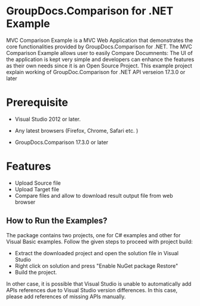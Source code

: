 
# GroupDocs.Comparison for .NET Example

MVC Comparison Example is a MVC Web  Application that demonstrates the core functionalities provided by GroupDocs.Comparison for .NET.
The MVC Comparison Example allows user to easily Compare Documnents: 
The UI of the application is kept very simple and developers can enhance the features as their own needs since it is an 
Open Source Project. This example project explain working of GroupDoc.Comparison for .NET API verseion 17.3.0 or later



# Prerequisite

+ Visual Studio 2012 or later.


+ Any latest browsers (Firefox, Chrome, Safari etc. )

+ GroupDocs.Comparison 17.3.0 or later



# Features 



+ Upload Source file
+ Upload Target file
+ Compare files and allow to download result output file from web browser




## How to Run the Examples?

The package contains two projects, one for C# examples and other for Visual Basic examples. Follow the given steps to proceed with project build:

* Extract the downloaded project and open the solution file in Visual Studio
* Right click on solution and press "Enable NuGet package Restore"
* Build the project.

In other case, it is possible that Visual Studio is unable to automatically add APIs references due to Visual Studio version differences. In this case, please add references of missing APIs manually.
